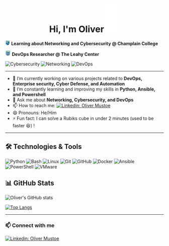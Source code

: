 <h1 align="center">Hi, I'm Oliver<img src="https://raw.githubusercontent.com/Oliver-Mustoe/Oliver-Mustoe/main/git_images/giphy.gif" width="50"></h1>

<img src="https://raw.githubusercontent.com/Oliver-Mustoe/Oliver-Mustoe/main/git_images/Champlain_College_seal.png" width="15"> **Learning about Networking and Cybersecurity @ Champlain College**

<img src="https://raw.githubusercontent.com/Oliver-Mustoe/Oliver-Mustoe/main/git_images/1576605441126.png" width="17"> **DevOps Researcher @ The Leahy Center**

![Cybersecurity](https://img.shields.io/badge/Cybersecurity-%230071c5.svg?style=for-the-badge&logo=microsoft-defender&logoColor=white)
![Networking](https://img.shields.io/badge/Networking-%2300adb5.svg?style=for-the-badge&logo=cisco&logoColor=white)
![DevOps](https://img.shields.io/badge/DevOps-%232c3e50.svg?style=for-the-badge&logo=ansible&logoColor=white)

---

- 🔭 I’m currently working on various projects related to **DevOps, Enterprise security, Cyber Defense, and Automation**
- 🌱 I’m constantly learning and improving my skills in **Python, Ansible, and Powershell**
- 💬 Ask me about **Networking, Cybersecurity, and DevOps**
- 📫 How to reach me: [![Linkedin: Oliver Mustoe](https://img.shields.io/badge/-oliverjmustoe-blue?style=flat-square&logo=Linkedin&logoColor=white&link=https://www.linkedin.com/in/oliver-j-mustoe/)](https://www.linkedin.com/in/oliver-j-mustoe/)
- 😄 Pronouns: He/Him
- ⚡ Fun fact: I can solve a Rubiks cube in under 2 minutes (used to be faster :laughing:) !

***

## 🛠️ Technologies & Tools

![Python](https://img.shields.io/badge/Python-%233776AB.svg?style=flat-square&logo=python&logoColor=white)
![Bash](https://img.shields.io/badge/Bash-%23121011.svg?style=flat-square&logo=gnu-bash&logoColor=white)
![Linux](https://img.shields.io/badge/Linux-%23FCC624.svg?style=flat-square&logo=linux&logoColor=black)
![Git](https://img.shields.io/badge/Git-%23F05033.svg?style=flat-square&logo=git&logoColor=white)
![GitHub](https://img.shields.io/badge/GitHub-%23121011.svg?style=flat-square&logo=github&logoColor=white)
![Docker](https://img.shields.io/badge/Docker-%232496ED.svg?style=flat-square&logo=docker&logoColor=white)
![Ansible](https://img.shields.io/badge/Ansible-%23EE0000.svg?style=flat-square&logo=ansible&logoColor=white)
![PowerShell](https://img.shields.io/badge/-PowerShell-5391FE?style=flat&logo=PowerShell&logoColor=white)
![VMware](https://img.shields.io/badge/-VMware-607078?style=flat&logo=VMware&logoColor=white)



## 📊 GitHub Stats

![Oliver's GitHub stats](https://github-readme-stats.vercel.app/api?username=Oliver-Mustoe&show_icons=true&theme=radical)

[![Top Langs](https://github-readme-stats.vercel.app/api/top-langs/?username=Oliver-Mustoe&layout=compact&theme=radical)](https://github.com/olivermustoe/github-readme-stats)

---

### 📫 Connect with me

[![Linkedin: Oliver Mustoe](https://img.shields.io/badge/-oliverjmustoe-blue?style=flat-square&logo=Linkedin&logoColor=white&link=https://www.linkedin.com/in/oliver-j-mustoe/)](https://www.linkedin.com/in/oliver-j-mustoe/)
